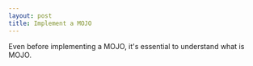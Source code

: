 ```yaml
---
layout: post
title: Implement a MOJO
---
```


Even before implementing a MOJO, it's essential to understand what is MOJO.